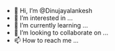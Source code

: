 - 👋 Hi, I’m @Dinujayalankesh
- 👀 I’m interested in ...
- 🌱 I’m currently learning ...
- 💞️ I’m looking to collaborate on ...
- 📫 How to reach me ...

<!---
Dinujayalankesh/Dinujayalankesh is a ✨ special ✨ repository because its `README.md` (this file) appears on your GitHub profile.
You can click the Preview link to take a look at your changes.
--->
